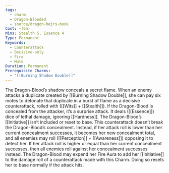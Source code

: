 ```yaml
---
tags:
  - charm
  - Dragon-Blooded
  - source/dragon-heirs-book
Cost: —(6m)
Mins: Stealth 5, Essence 4
Type: Permanent
Keywords:
  - Counterattack
  - Decisive-only
  - Fire
  - Mute
Duration: Permanent
Prerequisite Charms:
  - "[[Burning Shadow Double]]"
---
```

The Dragon-Blood’s shadow conceals a secret flame.
When an enemy attacks a duplicate created by [[Burning Shadow Double]], she can pay six motes to detonate that duplicate in a burst of flame as a decisive counterattack, rolled with ([[Wits]] + [[Stealth]]). If the Dragon-Blood is concealed from the attacker, it’s a surprise attack. It deals ([[Essence]]) dice of lethal damage, ignoring [[Hardness]]. The Dragon-Blood’s [[Initiative]] isn’t included or reset to base.
This counterattack doesn’t break the Dragon-Blood’s concealment. Instead, if her attack roll is lower than her current concealment successes, it becomes her new concealment total, and all enemies may roll ([[Perception]] + [[Awareness]]) opposing it to detect her. If her attack roll is higher or equal than her current concealment successes, then all enemies roll against her concealment successes instead.
The Dragon-Blood may expend her Fire Aura to add her [[Initiative]] to the damage roll of a counterattack made with this Charm. Doing so resets her to base normally if the attack hits.